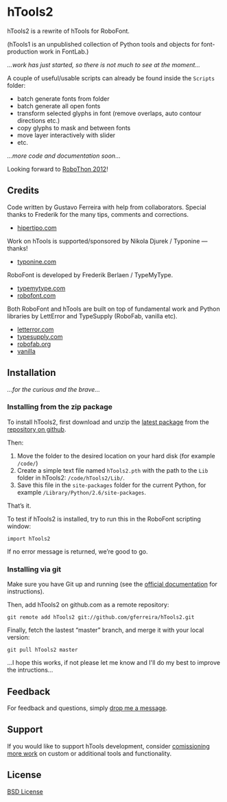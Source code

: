 hTools2
=======

hTools2 is a rewrite of hTools for RoboFont.

(hTools1 is an unpublished collection of Python tools and objects for font-production work in FontLab.)

*...work has just started, so there is not much to see at the moment...*

A couple of useful/usable scripts can already be found inside the `Scripts` folder:

- batch generate fonts from folder
- batch generate all open fonts
- transform selected glyphs in font (remove overlaps, auto contour directions etc.)
- copy glyphs to mask and between fonts
- move layer interactively with slider
- etc.

*...more code and documentation soon...*

Looking forward to [RoboThon 2012](http://twitter.com/#!/robothonconf)!


Credits
-------

Code written by Gustavo Ferreira with help from collaborators. Special thanks to Frederik for the many tips, comments and corrections.

* [hipertipo.com](http://hipertipo.com)

Work on hTools is supported/sponsored by Nikola Djurek / Typonine — thanks!

* [typonine.com](http://typonine.com)

RoboFont is developed by Frederik Berlaen / TypeMyType.

* [typemytype.com](http://typemytype.com)
* [robofont.com](http://robofont.com)

Both RoboFont and hTools are built on top of fundamental work and Python libraries by LettError and TypeSupply (RoboFab, vanilla etc).

* [letterror.com](http://letterror.com)
* [typesupply.com](http://typesupply.com)
* [robofab.org](http://robofag.org)
* [vanilla](http://code.typesupply.com/wiki/Vanilla)


Installation
------------

*...for the curious and the brave...*

### Installing from the zip package

To install hTools2, first download and unzip the [latest package](https://github.com/gferreira/hTools2/zipball/master) from the [repository on github](https://github.com/gferreira/hTools2).

Then:

1. Move the folder to the desired location on your hard disk (for example `/code/`)
2. Create a simple text file named `hTools2.pth` with the path to the `Lib` folder in hTools2: `/code/hTools2/Lib/`.
3. Save this file in the `site-packages` folder for the current Python, for example `/Library/Python/2.6/site-packages`.

That’s it.

To test if hTools2 is installed, try to run this in the RoboFont scripting window:

    import hTools2
    
If no error message is returned, we’re good to go.

### Installing via git

Make sure you have Git up and running (see the [official documentation](http://help.github.com/mac-set-up-git/) for instructions).

Then, add hTools2 on github.com as a remote repository:

    git remote add hTools2 git://github.com/gferreira/hTools2.git
  
Finally, fetch the lastest “master” branch, and merge it with your local version:

    git pull hTools2 master

...I hope this works, if not please let me know and I'll do my best to improve the intructions...


Feedback
--------

For feedback and questions, simply [drop me a message](mailto:gustavo@hipertipo.com).


Support
-------

If you would like to support hTools development, consider [comissioning more work](mailto:gustavo@hipertipo.com?subject=custom-scripts-and-tools) on custom or additional tools and functionality.


License
-------

[BSD License](http://www.opensource.org/licenses/bsd-license.php)

